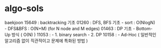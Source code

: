 # algo-sols

baekjoon
15649 : backtracking 기초
01260 : DFS, BFS 기초
    - sort : O(NlogN)
    - DFS&BFS : O(N+M) (for N node and M edges)
01463 : DP 기초
    - Bottom-Up 방식 ( O(N) )
11053 : 
    - 1. binary search
    - 2. DP
10158 :
    - Ad-Hoc ( 일반적인 알고리즘 없이 직관적이고 문제에 특화된 방법 )